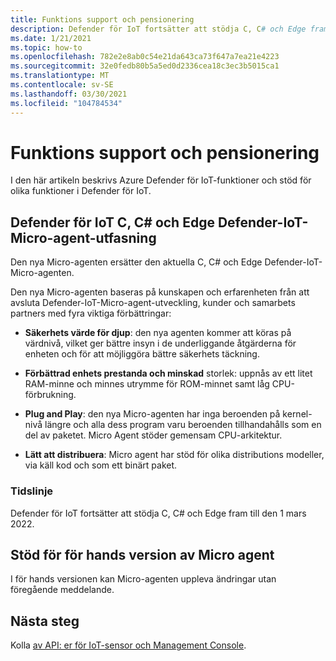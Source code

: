 ```yaml
---
title: Funktions support och pensionering
description: Defender för IoT fortsätter att stödja C, C# och Edge fram till den 1 mars 2022.
ms.date: 1/21/2021
ms.topic: how-to
ms.openlocfilehash: 782e2e8ab0c54e21da643ca73f647a7ea21e4223
ms.sourcegitcommit: 32e0fedb80b5a5ed0d2336cea18c3ec3b5015ca1
ms.translationtype: MT
ms.contentlocale: sv-SE
ms.lasthandoff: 03/30/2021
ms.locfileid: "104784534"
---
```

# <a name="feature-support-and-retirement"></a>Funktions support och pensionering

I den här artikeln beskrivs Azure Defender för IoT-funktioner och stöd för olika funktioner i Defender för IoT.

## <a name="defender-for-iot-c-c-and-edge-defender-iot-micro-agent-deprecation"></a>Defender för IoT C, C# och Edge Defender-IoT-Micro-agent-utfasning

Den nya Micro-agenten ersätter den aktuella C, C# och Edge Defender-IoT-Micro-agenten.  

Den nya Micro-agenten baseras på kunskapen och erfarenheten från att avsluta Defender-IoT-Micro-agent-utveckling, kunder och samarbets partners med fyra viktiga förbättringar: 

- **Säkerhets värde för djup**: den nya agenten kommer att köras på värdnivå, vilket ger bättre insyn i de underliggande åtgärderna för enheten och för att möjliggöra bättre säkerhets täckning.

- **Förbättrad enhets prestanda och minskad** storlek: uppnås av ett litet RAM-minne och minnes utrymme för ROM-minnet samt låg CPU-förbrukning.  

- **Plug and Play**: den nya Micro-agenten har inga beroenden på kernel-nivå längre och alla dess program varu beroenden tillhandahålls som en del av paketet. Micro Agent stöder gemensam CPU-arkitektur.

- **Lätt att distribuera**: Micro agent har stöd för olika distributions modeller, via käll kod och som ett binärt paket. 

### <a name="timeline"></a>Tidslinje 

Defender för IoT fortsätter att stödja C, C# och Edge fram till den 1 mars 2022. 

## <a name="micro-agent-preview-support"></a>Stöd för för hands version av Micro agent

I för hands versionen kan Micro-agenten uppleva ändringar utan föregående meddelande.

## <a name="next-steps"></a>Nästa steg

Kolla [av API: er för IoT-sensor och Management Console](references-work-with-defender-for-iot-apis.md).